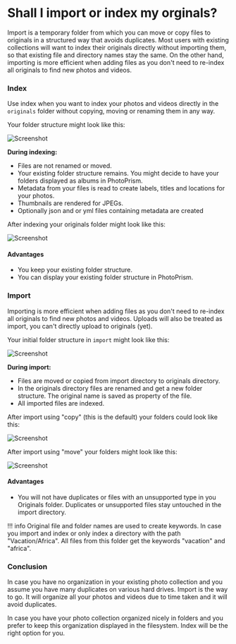 # Shall I import or index my orginals?

Import is a temporary folder from which you can move or copy files to originals in a structured way that avoids duplicates. 
Most users with existing collections will want to index their originals directly without importing them, 
so that existing file and directory names stay the same. On the other hand, 
importing is more efficient when adding files as you don't need to re-index all originals to find new photos and videos.

### Index ###

Use index when you want to index your photos and videos directly in the `originals` folder without copying,
moving or renaming them in any way.

Your folder structure might look like this:

   ![Screenshot](../img/beforeIndex.png)
     
**During indexing:**

* Files are not renamed or moved.
* Your existing folder structure remains. You might decide to have your folders displayed as albums in PhotoPrism.
* Metadata from your files is read to create labels, titles and locations for your photos.
* Thumbnails are rendered for JPEGs.
* Optionally json and or yml files containing metadata are created

After indexing your originals folder might look like this:

  ![Screenshot](../img/afterIndex.png)

    

#### Advantages ####

* You keep your existing folder structure.
* You can display your existing folder structure in PhotoPrism.

### Import ###

Importing is more efficient when adding files as you don't need to re-index all originals to find new photos and videos.
Uploads will also be treated as import, you can't directly upload to originals (yet).

Your initial folder structure in `import` might look like this:

   ![Screenshot](../img/beforeImport.png)
   
**During import:**
 
* Files are moved or copied from import directory to originals directory.
* In the originals directory files are renamed and get a new folder structure. The original name is saved as property of the file.
* All imported files are indexed.

After import using "copy" (this is the default) your folders could look like this:

   ![Screenshot](../img/copyImport.png)

After import using "move" your folders might look like this:

   ![Screenshot](../img/moveImport.png)

#### Advantages ####
* You will not have duplicates or files with an unsupported type in you Originals folder. Duplicates or unsupported files stay untouched in the import directory. 


!!! info
    Original file and folder names are used to create keywords. 
    In case you import and index or only index a directory with the path "Vacation/Africa". All files from this folder get the keywords "vacation" and "africa".


### Conclusion ###
In case you have no organization in your existing photo collection and you assume you have many duplicates on various hard drives.
Import is the way to go. It will organize all your photos and videos due to time taken and it will avoid duplicates.

In case you have your photo collection organized nicely in folders and you prefer to keep this organization displayed in the filesystem. Index will be the right option for you.
